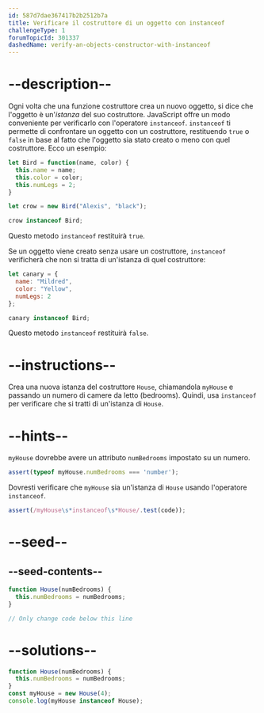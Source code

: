 ```yaml
---
id: 587d7dae367417b2b2512b7a
title: Verificare il costruttore di un oggetto con instanceof
challengeType: 1
forumTopicId: 301337
dashedName: verify-an-objects-constructor-with-instanceof
---
```


# --description--

Ogni volta che una funzione costruttore crea un nuovo oggetto, si dice che l'oggetto è un'<dfn>istanza</dfn> del suo costruttore. JavaScript offre un modo conveniente per verificarlo con l'operatore `instanceof`. `instanceof` ti permette di confrontare un oggetto con un costruttore, restituendo `true` o `false` in base al fatto che l'oggetto sia stato creato o meno con quel costruttore. Ecco un esempio:

```js
let Bird = function(name, color) {
  this.name = name;
  this.color = color;
  this.numLegs = 2;
}

let crow = new Bird("Alexis", "black");

crow instanceof Bird;
```

Questo metodo `instanceof` restituirà `true`.

Se un oggetto viene creato senza usare un costruttore, `instanceof` verificherà che non si tratta di un'istanza di quel costruttore:

```js
let canary = {
  name: "Mildred",
  color: "Yellow",
  numLegs: 2
};

canary instanceof Bird;
```

Questo metodo `instanceof` restituirà `false`.

# --instructions--

Crea una nuova istanza del costruttore `House`, chiamandola `myHouse` e passando un numero di camere da letto (bedrooms). Quindi, usa `instanceof` per verificare che si tratti di un'istanza di `House`.

# --hints--

`myHouse` dovrebbe avere un attributo `numBedrooms` impostato su un numero.

```js
assert(typeof myHouse.numBedrooms === 'number');
```

Dovresti verificare che `myHouse` sia un'istanza di `House` usando l'operatore `instanceof`.

```js
assert(/myHouse\s*instanceof\s*House/.test(code));
```

# --seed--

## --seed-contents--

```js
function House(numBedrooms) {
  this.numBedrooms = numBedrooms;
}

// Only change code below this line
```

# --solutions--

```js
function House(numBedrooms) {
  this.numBedrooms = numBedrooms;
}
const myHouse = new House(4);
console.log(myHouse instanceof House);
```
